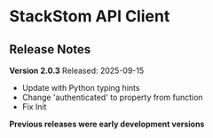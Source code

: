 # StackStom API Client
## Release Notes

__Version 2.0.3__
Released: 2025-09-15
* Update with Python typing hints
* Change 'authenticated' to property from function
* Fix Init

__Previous releases were early development versions__
